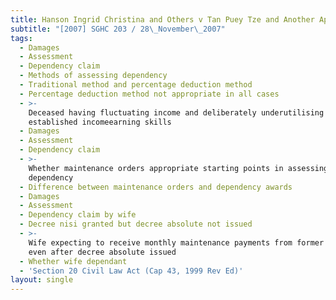 ```yaml
---
title: Hanson Ingrid Christina and Others v Tan Puey Tze and Another Appeal
subtitle: "[2007] SGHC 203 / 28\_November\_2007"
tags:
  - Damages
  - Assessment
  - Dependency claim
  - Methods of assessing dependency
  - Traditional method and percentage deduction method
  - Percentage deduction method not appropriate in all cases
  - >-
    Deceased having fluctuating income and deliberately underutilising
    established incomeearning skills
  - Damages
  - Assessment
  - Dependency claim
  - >-
    Whether maintenance orders appropriate starting points in assessing
    dependency
  - Difference between maintenance orders and dependency awards
  - Damages
  - Assessment
  - Dependency claim by wife
  - Decree nisi granted but decree absolute not issued
  - >-
    Wife expecting to receive monthly maintenance payments from former husband
    even after decree absolute issued
  - Whether wife dependant
  - 'Section 20 Civil Law Act (Cap 43, 1999 Rev Ed)'
layout: single
---
```


